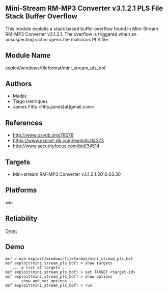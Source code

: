 ## Mini-Stream RM-MP3 Converter v3.1.2.1 PLS File Stack Buffer Overflow

This module exploits a stack based buffer overflow found in 
Mini-Stream RM-MP3 Converter v3.1.2.1. The overflow is 
triggered when an unsuspecting victim opens the malicious 
PLS file.


## Module Name
exploit/windows/fileformat/mini_stream_pls_bof

## Authors
* Madjix
* Tiago Henriques
* James Fitts <fitts.james[at]gmail.com>


## References
* http://www.osvdb.org/78078
* https://www.exploit-db.com/exploits/14373
* http://www.securityfocus.com/bid/34514



## Targets
* Mini-stream RM-MP3 Converter v3.1.2.1.2010.03.30


## Platforms
win

## Reliability
[Great](https://github.com/rapid7/metasploit-framework/wiki/Exploit-Ranking)

## Demo

```
msf > use exploit/windows/fileformat/mini_stream_pls_bof
msf exploit(mini_stream_pls_bof) > show targets
   ... a list of targets ...
msf exploit(mini_stream_pls_bof) > set TARGET <target-id>
msf exploit(mini_stream_pls_bof) > show options
   ... show and set options ...
msf exploit(mini_stream_pls_bof) > run
```
    
    